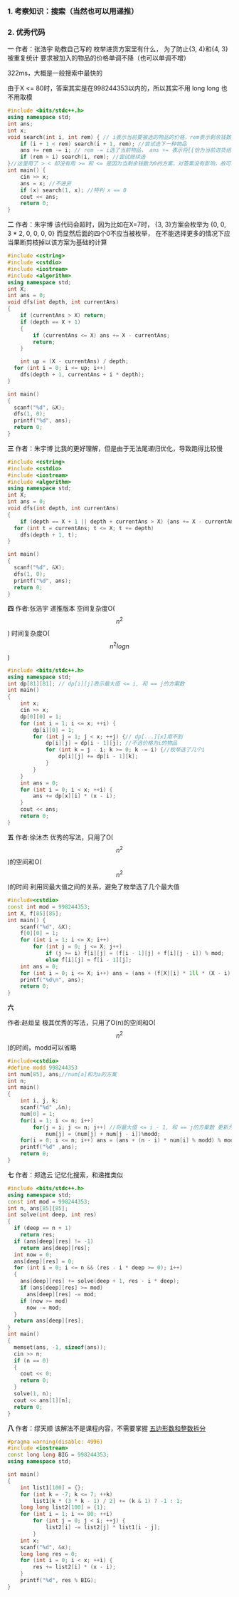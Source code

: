 
### 1. 考察知识：搜索（当然也可以用递推）

### 2. 优秀代码
**一**
作者：张浩宇
助教自己写的
枚举进货方案里有什么，
为了防止{3, 4}和{4, 3}被重复统计
要求被加入的物品的价格单调不降（也可以单调不增）

322ms，大概是一般搜索中最快的

由于X <= 80时，答案其实是在998244353以内的，所以其实不用 long long 也不用取模

```c++
#include <bits/stdc++.h>
using namespace std;
int ans;
int x;	
void search(int i, int rem) { // i表示当前要被选的物品的价格，rem表示剩余钱数
	if (i + 1 < rem) search(i + 1, rem); //尝试选下一种物品
	ans += rem -= i; // rem -= i选了当前物品， ans += 表示将{{恰为当前进货组合不再选其他物品}的那种方案}对答案的贡献加到答案中
	if (rem > i) search(i, rem); //尝试继续选
}//这里用了 > < 却没有用 >= 和 <= 是因为当剩余钱数为0的方案，对答案没有影响，故可以省略
int main() {
	cin >> x;
	ans = x; //不进货
	if (x) search(1, x); //特判 x == 0
	cout << ans;
	return 0;
}

```


**二**
作者：朱宇博
该代码会超时，因为比如在X=7时，
{3, 3}方案会枚举为
{0, 0, 3 * 2, 0, 0, 0, 0}
而显然后面的四个0不应当被枚举，
在不能选择更多的情况下应当果断剪枝掉以该方案为基础的计算

```C++
#include <cstring>
#include <cstdio>
#include <iostream>
#include <algorithm>
using namespace std;
int X;
int ans = 0;
void dfs(int depth, int currentAns)
{
	if (currentAns > X) return;
	if (depth == X + 1)
	{
		if (currentAns <= X) ans += X - currentAns;
		return;
	}

	int up = (X - currentAns) / depth;
  for (int i = 0; i <= up; i++)
    dfs(depth + 1, currentAns + i * depth);
}

int main()
{
  scanf("%d", &X);
  dfs(1, 0);
  printf("%d", ans);
  return 0;
}
```

**三**
作者：朱宇博
比我的更好理解，但是由于无法尾递归优化，导致跑得比较慢
```C++
#include <cstring>
#include <cstdio>
#include <iostream>
#include <algorithm>
using namespace std;
int X;
int ans = 0;
void dfs(int depth, int currentAns)
{
    if (depth == X + 1 || depth + currentAns > X) {ans += X - currentAns; return;} 
  for (int t = currentAns; t <= X; t += depth)
    dfs(depth + 1, t);
}

int main()
{
  scanf("%d", &X);
  dfs(1, 0);
  printf("%d", ans);
  return 0;
}
```
**四**
作者:张浩宇
递推版本
空间复杂度O( $$ n^2 $$)
时间复杂度O( $$ n^2logn $$)
```C++
#include <bits/stdc++.h>
using namespace std;
int dp[81][81]; // dp[i][j]表示最大值 <= i, 和 == j的方案数
int main()
{  
    int x;
    cin >> x;
    dp[0][0] = 1;
    for (int i = 1; i <= x; ++i) {
        dp[i][0] = 1;
        for (int j = 1; j < x; ++j) {// dp[...][x]用不到
            dp[i][j] = dp[i - 1][j]; //不选价格为i的物品
            for (int k = j - i; k >= 0; k -= i) {//枚举选了几个i
                dp[i][j] += dp[i - 1][k];
            }
        }
    }
    int ans = 0;
    for (int i = 0; i < x; ++i) { 
        ans += dp[x][i] * (x - i);
    }
    cout << ans;
    return 0;
}
```

**五**
作者:徐沐杰
优秀的写法，只用了O($$ n^2 $$)的空间和O( $$ n^2 $$ )的时间
利用同最大值之间的关系，避免了枚举选了几个最大值
```c++
#include<cstdio>
const int mod = 998244353;
int X, f[85][85];
int main() {
	scanf("%d", &X);
	f[0][0] = 1;
	for (int i = 1; i <= X; i++)
		for (int j = 0; j <= X; j++)
			if (j >= i) f[i][j] = (f[i - 1][j] + f[i][j - i]) % mod;
			else f[i][j] = f[i - 1][j];
	int ans = 0;
	for (int i = 0; i <= X; i++) ans = (ans + (f[X][i] * 1ll * (X - i)) % mod) % mod;
	printf("%d\n", ans);
	return 0;
}
```

**六**

作者:赵烜呈
极其优秀的写法，只用了O(n)的空间和O( $$ n^2 $$ )的时间，modd可以省略
```c++
#include<cstdio>
#define modd 998244353
int num[85], ans;//num[a]和为a的方案
int n;
int main()
{
	int i, j, k;
	scanf("%d" ,&n);
	num[0] = 1;
	for(i = 1; i <= n; i++)
		for(j = i; j <= n; j++) //将最大值 <= i - 1, 和 == j的方案数 更新为 最大值 <= i, 和 == j的方案数
			num[j] = (num[j] + num[j - i])%modd;
	for(i = 0; i <= n; i++) ans = (ans + (n - i) * num[i] % modd) % modd;
	printf("%d" ,ans);
	return 0;
}
```
**七**
作者：郑逸云
记忆化搜索，和递推类似
```C++
#include <bits/stdc++.h>
using namespace std;
const int mod = 998244353;
int n, ans[85][85];
int solve(int deep, int res)
{
  if (deep == n + 1)
    return res;
  if (ans[deep][res] != -1)
    return ans[deep][res];
  int now = 0;
  ans[deep][res] = 0;
  for (int i = 0; i <= n && (res - i * deep >= 0); i++)
  {
    ans[deep][res] += solve(deep + 1, res - i * deep);
    if (ans[deep][res] >= mod)
      ans[deep][res] -= mod;
    if (now >= mod)
      now -= mod;
  }
  return ans[deep][res];
}
int main()
{
  memset(ans, -1, sizeof(ans));
  cin >> n;
  if (n == 0)
  {
    cout << 0;
    return 0;
  }
  solve(1, n);
  cout << ans[1][n];
  return 0;
}
```

**八**
作者：缪天顺
该解法不是课程内容，不需要掌握
[五边形数和整数拆分](https://blog.csdn.net/qq_33229466/article/details/80359560)
```c++
#pragma warning(disable: 4996)
#include <iostream>
const long long BIG = 998244353;
using namespace std;

int main()
{
	int list1[100] = {};
	for (int k = -7; k <= 7; ++k)
		list1[k * (3 * k - 1) / 2] += (k & 1) ? -1 : 1;
	long long list2[100] = {1};
	for (int i = 1; i <= 80; ++i)
		for (int j = 0; j < i; ++j) {
			list2[i] -= list2[j] * list1[i - j];
		}
	int x;
	scanf("%d", &x);
	long long res = 0;
	for (int i = 0; i < x; ++i) {
		res += list2[i] * (x - i);
	}
	printf("%d", res % BIG);
}
```